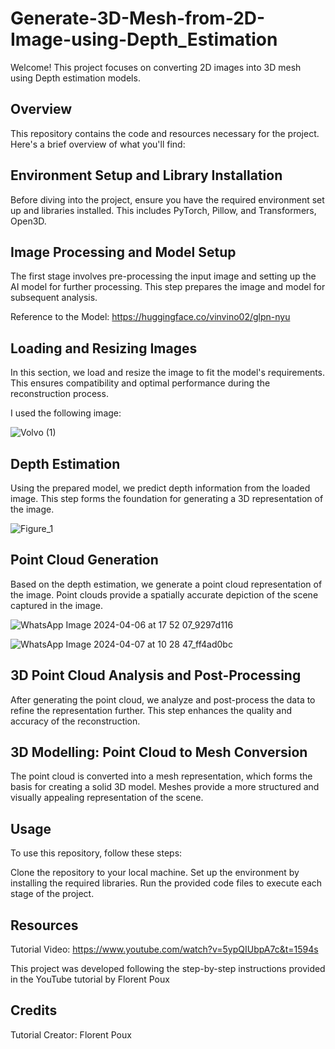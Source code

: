 # Generate-3D-Mesh-from-2D-Image-using-Depth_Estimation

Welcome! This project focuses on converting 2D images into 3D mesh using Depth estimation models.

## Overview
This repository contains the code and resources necessary for the project. Here's a brief overview of what you'll find:

## Environment Setup and Library Installation
Before diving into the project, ensure you have the required environment set up and libraries installed. This includes PyTorch, Pillow, and Transformers, Open3D.

## Image Processing and Model Setup
The first stage involves pre-processing the input image and setting up the AI model for further processing. This step prepares the image and model for subsequent analysis.

Reference to the Model: https://huggingface.co/vinvino02/glpn-nyu

## Loading and Resizing Images
In this section, we load and resize the image to fit the model's requirements. This ensures compatibility and optimal performance during the reconstruction process.


I used the following image:


![Volvo (1)](https://github.com/Roshan-RB/Generate-3D-Mesh-from-2D-Image-using-Depth_Estimation/assets/62153742/cc116dfe-e4b4-4571-aaf1-3881fc71a041)


## Depth Estimation
Using the prepared model, we predict depth information from the loaded image. This step forms the foundation for generating a 3D representation of the image.

![Figure_1](https://github.com/Roshan-RB/Generate-3D-Mesh-from-2D-Image-using-Depth_Estimation/assets/62153742/cb7d28c0-3cd7-4c98-9c86-74238f81a02c)



## Point Cloud Generation
Based on the depth estimation, we generate a point cloud representation of the image. Point clouds provide a spatially accurate depiction of the scene captured in the image.


![WhatsApp Image 2024-04-06 at 17 52 07_9297d116](https://github.com/Roshan-RB/Generate-3D-Mesh-from-2D-Image-using-Depth_Estimation/assets/62153742/e29fed80-7e6f-42d2-9c86-5d66226299fd)

![WhatsApp Image 2024-04-07 at 10 28 47_ff4ad0bc](https://github.com/Roshan-RB/Generate-3D-Mesh-from-2D-Image-using-Depth_Estimation/assets/62153742/f209586e-97c0-49fa-8a52-cd7c3bdfa10b)


## 3D Point Cloud Analysis and Post-Processing
After generating the point cloud, we analyze and post-process the data to refine the representation further. This step enhances the quality and accuracy of the reconstruction.

## 3D Modelling: Point Cloud to Mesh Conversion
The point cloud is converted into a mesh representation, which forms the basis for creating a solid 3D model. Meshes provide a more structured and visually appealing representation of the scene.



## Usage
To use this repository, follow these steps:

Clone the repository to your local machine.
Set up the environment by installing the required libraries.
Run the provided code files to execute each stage of the project.
## Resources
Tutorial Video: https://www.youtube.com/watch?v=5ypQIUbpA7c&t=1594s


This project was developed following the step-by-step instructions provided in the YouTube tutorial by Florent Poux

## Credits
Tutorial Creator: Florent Poux
